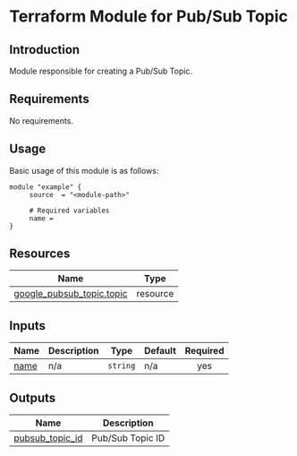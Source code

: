 # Terraform Module for Pub/Sub Topic

## Introduction

Module responsible for creating a Pub/Sub Topic.

<!-- BEGIN_AUTOMATED_TF_DOCS_BLOCK -->
## Requirements

No requirements.
## Usage
Basic usage of this module is as follows:
```hcl
module "example" {
	 source  = "<module-path>"

	 # Required variables
	 name = 
}
```
## Resources

| Name | Type |
|------|------|
| [google_pubsub_topic.topic](https://registry.terraform.io/providers/hashicorp/google/latest/docs/resources/pubsub_topic) | resource |
## Inputs

| Name | Description | Type | Default | Required |
|------|-------------|------|---------|:--------:|
| <a name="input_name"></a> [name](#input\_name) | n/a | `string` | n/a | yes |
## Outputs

| Name | Description |
|------|-------------|
| <a name="output_pubsub_topic_id"></a> [pubsub\_topic\_id](#output\_pubsub\_topic\_id) | Pub/Sub Topic ID |
<!-- END_AUTOMATED_TF_DOCS_BLOCK -->